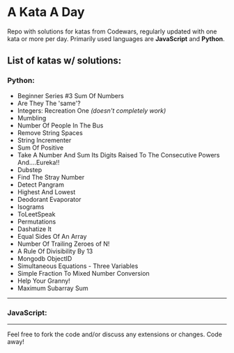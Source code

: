 # A Kata A Day

Repo with solutions for katas from Codewars, regularly updated with one kata or more per day. Primarily used languages are **JavaScript** and **Python**.

## List of katas w/ solutions:

  ### Python:
* Beginner Series #3 Sum Of Numbers
* Are They The 'same'?
* Integers: Recreation One *(doesn't completely work)*
* Mumbling
* Number Of People In The Bus
* Remove String Spaces
* String Incrementer
* Sum Of Positive
* Take A Number And Sum Its Digits Raised To The Consecutive Powers And....Eureka!!
* Dubstep
* Find The Stray Number
* Detect Pangram
* Highest And Lowest
* Deodorant Evaporator
* Isograms
* ToLeetSpeak
* Permutations
* Dashatize It
* Equal Sides Of An Array
* Number Of Trailing Zeroes of N!
* A Rule Of Divisibility By 13
* Mongodb ObjectID
* Simultaneous Equations - Three Variables
* Simple Fraction To Mixed Number Conversion
* Help Your Granny!
* Maximum Subarray Sum

---
  
 ### JavaScript:
  
  
---
  
Feel free to fork the code and/or discuss any extensions or changes. Code away!
